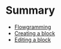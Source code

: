 # Summary

- [Flowgramming](README.md)
- [Creating a block](add-block.md)
- [Editing a block](edit-block.md)
